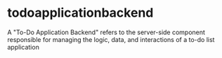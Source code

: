 # todoapplicationbackend
A "To-Do Application Backend" refers to the server-side component responsible for managing the logic, data, and interactions of a to-do list application
